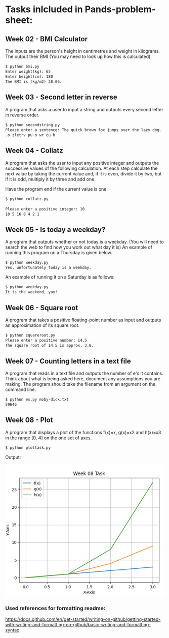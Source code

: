 # Tasks inlcluded in Pands-problem-sheet:

## Week 02 - BMI Calculator

The inputs are the person's height in centimetres and weight in kilograms.
The output  their BMI (You may need to look up how this is calculated)

```
$ python bmi.py
Enter weight(kg): 65
Enter height(cm): 180
The BMI is (kg/m2) 20.06.
```

## Week 03 - Second letter in reverse

A program that asks a user to input a string and outputs every second letter in reverse order.

```
$ python secondstring.py
Please enter a sentence: The quick brown fox jumps over the lazy dog.
.o zletrv pu o wr cu h
```
## Week 04 - Collatz

A program that asks the user to input any positive integer and outputs the successive values of the following calculation.
At each step calculate the next value by taking the current value and, if it is even, divide it by two, but if it is odd, multiply it by three and add one.

Have the program end if the current value is one.

```
$ python collatz.py

Please enter a positive integer: 10
10 5 16 8 4 2 1
```

## Week 05 - Is today a weekday?

A program that outputs whether or not today is a weekday.
(You will need to search the web to find how you work out what day it is)
An example of running this program on a Thursday is given below.

```
$ python weekday.py
Yes, unfortunately today is a weekday.
```
An example of running it on a Saturday is as follows:
```
$ python weekday.py
It is the weekend, yay!
```
## Week 06 - Square root

A program that takes a positive floating-point number as input and outputs an approximation of its square root.

```
$ python squareroot.py
Please enter a positive number: 14.5
The square root of 14.5 is approx. 3.8.
```

## Week 07 - Counting letters in a text file

A program that reads in a text file and outputs the number of e's it contains. Think about what is being asked here, document any assumptions you are making.
The program should take the filename from an argument on the command line. 

```
$ python es.py moby-dick.txt
59646
```
## Week 08 - Plot

A program that displays a plot of the functions f(x)=x, g(x)=x2 and h(x)=x3 in the range [0, 4] on the one set of axes.

```
$ python plottask.py 
```
Output:

![plot](plot.PNG)



### Used references for formatting readme:
https://docs.github.com/en/get-started/writing-on-github/getting-started-with-writing-and-formatting-on-github/basic-writing-and-formatting-syntax


